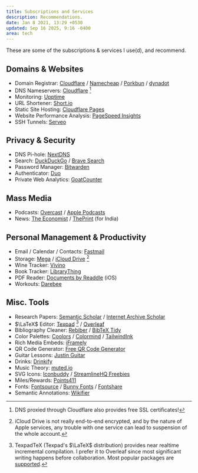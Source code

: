 ```yaml
---
title: Subscriptions and Services
description: Recommendations.
date: Jan 8 2021, 13:29 +0530
updated: Sep 16 2025, 9:16 -0400
area: tech
---
```


These are some of the subscriptions & services I use(d), and recommend.

## Domains & Websites

- Domain Registrar: [Cloudflare](https://www.cloudflare.com/products/registrar/) / [Namecheap](https://www.namecheap.com) / [Porkbun](https://porkbun.com/) / [dynadot](https://www.dynadot.com/)
- DNS Nameservers: [Cloudflare](https://support.cloudflare.com/hc/en-us/articles/205195708-Changing-your-domain-nameservers-to-Cloudflare) [^a]
- Monitoring: [Upptime](https://upptime.js.org)
- URL Shortener: [Short.io](https://short.io)
- Static Site Hosting: [Cloudflare Pages](https://pages.cloudflare.com/)
- Website Performance Analysis: [PageSpeed Insights](https://pagespeed.web.dev/)
- SSH Tunnels: [Serveo](https://serveo.net)

## Privacy & Security

- DNS Pi-hole: [NextDNS](https://nextdns.io)
- Search: [DuckDuckGo](https://duckduckgo.com) / [Brave Search](https://search.brave.com)
- Password Manager: [Bitwarden](https://bitwarden.com)
- Authenticator: [Duo](https://duo.com)
- Private Web Analytics: [GoatCounter](https://www.goatcounter.com)

## Mass Media

- Podcasts: [Overcast](https://overcast.fm) / [Apple Podcasts](https://www.apple.com/apple-podcasts/)
- News: [The Economist](https://www.economist.com) / [ThePrint](https://theprint.in) (for India)

## Personal Management & Productivity

- Email / Calendar / Contacts: [Fastmail](https://fastmail.com)
- Storage: [Mega](https://mega.nz) / [iCloud Drive](https://www.apple.com/icloud/) [^b]
- Wine Tracker: [Vivino](https://www.vivino.com/)
- Book Tracker: [LibraryThing](https://www.librarything.com)
- PDF Reader: [Documents by Readdle](https://readdle.com/documents) (iOS)
- Workouts: [Darebee](https://darebee.com/)

## Misc. Tools

- Research Papers: [Semantic Scholar](https://www.semanticscholar.org) / [Internet Archive Scholar](https://scholar.archive.org)
- $\LaTeX$ Editor: [Texpad](https://www.texpad.com) [^c] / [Overleaf](https://www.overleaf.com)
- Bibliography Cleaner: [Rebiber](https://github.com/yuchenlin/rebiber) / [BibTeX Tidy](https://flamingtempura.github.io/bibtex-tidy/)
- Color Palettes: [Coolors](https://coolors.co) / [Colormind](https://colormind.io/bootstrap/) / [TailwindInk](https://tailwind.ink)
- Rich Media Embeds: [iFramely](https://iframely.com/embed)
- QR Code Generator: [Free QR Code Generator](https://www.qr-code-generator.org)
- Guitar Lessons: [Justin Guitar](https://www.justinguitar.com)
- Drinks: [Drinkify](https://www.drinkify.org)
- Music Theory: [muted.io](https://muted.io/cheat-sheet/)
- SVG Icons: [Iconbuddy](https://iconbuddy.app/) / [StreamlineHQ Freebies](https://www.streamlinehq.com/freebies)
- Miles/Rewards: [Points411](https://www.points411.com/)
- Fonts: [Fontsource](https://fontsource.org/) / [Bunny Fonts](https://fonts.bunny.net/) / [Fontshare](https://www.fontshare.com/)
- Semantic Annotations: [Wikifier](https://wikifier.org)

[^a]: DNS proxied through Cloudflare also provides free SSL certificates!

[^b]: iCloud Drive is not really end-to-end encrypted, and by the nature of Apple services, any trouble with one service can lead to suspension of the whole account.

[^c]: TexpadTeX (Texpad's $\LaTeX$ distribution) provides near realtime incremental compilation. I prefer it to Overleaf since most significant writing happens before collaboration. Most popular packages are [supported](https://www.texpad.com/docs/tutorials/tex/typesetters/texpadtex/package-coverage).
